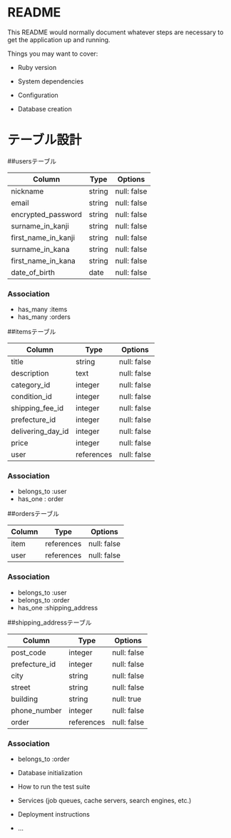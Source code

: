 # README

This README would normally document whatever steps are necessary to get the
application up and running.

Things you may want to cover:

* Ruby version

* System dependencies

* Configuration

* Database creation

# テーブル設計

##usersテーブル

| Column             | Type   | Options     |
| ------------------ | ------ | ----------- |
|nickname            | string | null: false |
|email               | string | null: false |
|encrypted_password  | string | null: false |
|surname_in_kanji    | string | null: false |
|first_name_in_kanji | string | null: false |
|surname_in_kana     | string | null: false |
|first_name_in_kana  | string | null: false |
|date_of_birth       | date | null: false |


### Association
- has_many :items
- has_many :orders



##itemsテーブル

| Column             | Type   | Options     |
| ------------------ | ------ | ----------- |
|title               | string | null: false  |
|description         | text | null: false |
|category_id         | integer | null: false |
|condition_id        | integer | null: false |
|shipping_fee_id     | integer | null: false |
|prefecture_id       | integer | null: false |
|delivering_day_id   | integer | null: false |
|price               | integer | null: false |
|user                | references | null: false |

### Association
- belongs_to :user
- has_one : order



##ordersテーブル

| Column             | Type   | Options     |
| ------------------ | ------ | ----------- |
|item                | references | null: false  |
|user                | references | null: false |

### Association
- belongs_to :user
- belongs_to :order
- has_one :shipping_address



##shipping_addressテーブル

| Column             | Type   | Options     |
| ------------------ | ------ | ----------- |
|post_code           | integer | null: false |
|prefecture_id       | integer | null: false |
|city                | string | null: false |
|street              | string | null: false |
|building            | string | null: true |
|phone_number        | integer | null: false |
|order               | references | null: false |

### Association
- belongs_to :order


* Database initialization

* How to run the test suite

* Services (job queues, cache servers, search engines, etc.)

* Deployment instructions

* ...
